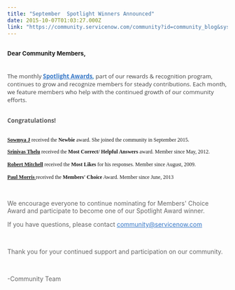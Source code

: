 ```yaml
---
title: "September  Spotlight Winners Announced"
date: 2015-10-07T01:03:27.000Z
link: "https://community.servicenow.com/community?id=community_blog&sys_id=5afd662ddbd0dbc01dcaf3231f96198f"
---
```

<h2><span style="font-style: inherit; font-size: 10pt; font-family: inherit;">Dear Community Members, </span></h2><p style="margin-bottom: 1.714285714rem; font-style: inherit; font-size: 14px; font-family: 'Open Sans', Helvetica, Arial, sans-serif; color: #444444;"><span style="font-style: inherit; font-size: 10pt; font-family: inherit;"><br/></span><span style="font-style: inherit; font-size: 10pt; font-family: inherit;">The monthly <span style="font-style: inherit; font-size: 13.3333320617676px; font-family: inherit; color: #2989c5;"><span style="font-style: inherit; font-family: inherit;"><strong><a title="k-external-small" class="jive-link-external-small" href="/community?id=community_forum&sys_id=76299a2ddbd897c068c1fb651f96196a" rel="nofollow" style="font-weight: inherit; font-style: inherit; font-size: 13.3333320617676px; font-family: inherit; color: #3778c7;" target="_blank">Spotlight Awards</a>, </strong></span><span style="color: #444444; font-family: 'Open Sans', Helvetica, Arial, sans-serif;">part of our rewards &amp; recognition program, </span></span>continues to grow and recognize members for steady contributions. Each month, we feature members who <span style="font-style: inherit; font-size: 13.3333330154419px; font-family: inherit;">help with the continued growth of our community efforts.</span></span></p><p style="margin-bottom: 1.714285714rem; font-style: inherit; font-size: 14px; font-family: 'Open Sans', Helvetica, Arial, sans-serif; color: #444444;"><span style="color: #575757; font-family: inherit; font-size: 10pt; font-style: inherit; line-height: 1.5em;"><strong>Congratulations!</strong></span></p><p style="font-size: 12px; font-family: 'Lucida Grande';"><strong><a __default_attr="11626" __jive_macro_name="user" class="jive_macro_user jive_macro" data-orig-content="Sowmya J" href="/community?id=community_user_profile&user=4a631aa9db1c1fc09c9ffb651f96199a" modifiedtitle="true" title="Sowmya J">Sowmya J</a> </strong>received the<strong> Newbie</strong> award. She joined the community in September 2015.</p><p style="font-size: 12px; font-family: 'Lucida Grande';"><a __default_attr="6919" __jive_macro_name="user" class="jive_macro_user jive_macro" data-orig-content="&lt;strong&gt;Srinivas Thelu&lt;/strong&gt;" href="/community?id=community_user_profile&user=00931ae9db1c1fc09c9ffb651f9619ec" modifiedtitle="true" title="&lt;strong&gt;Srinivas Thelu&lt;/strong&gt;"><strong>Srinivas Thelu</strong></a> received the <strong>Most Correct/ Helpful Answers</strong> award. Member since May, 2012.</p><p><span style="font-size: 12px; font-family: 'Lucida Grande';"><a __default_attr="2434" __jive_macro_name="user" class="jive_macro_user jive_macro" data-orig-content="&lt;strong&gt;Robert Mitchell&lt;/strong&gt;" href="/community?id=community_user_profile&user=80b19a6ddb981fc09c9ffb651f961924" modifiedtitle="true" title="&lt;strong&gt;Robert Mitchell&lt;/strong&gt;"><strong>Robert Mitchell</strong></a> received the <strong>Most Likes</strong> for his responses. Member since August, 2009. </span></p><p><span style="font-size: 12px; font-family: 'Lucida Grande';"><a __default_attr="13755" __jive_macro_name="user" class="jive_macro_user jive_macro" data-orig-content="&lt;strong&gt;Paul Morris&lt;/strong&gt; " href="/community?id=community_user_profile&user=a8d01221db981fc09c9ffb651f9619bc" modifiedtitle="true" title="&lt;strong&gt;Paul Morris&lt;/strong&gt; "><strong>Paul Morris</strong> </a>received the <strong>Members' Choice</strong> Award. Member since June, 2013<br/></span></p><p><span style="; font-size: 12px; font-family: 'Lucida Grande';"><strong><br/></strong></span></p><p></p><p class="jive-blog-post-message"></p><p style="font-style: inherit; font-family: inherit; color: #666666;">We encourage everyone to continue nominating for Members' Choice Award and participate to become one of our Spotlight Award winner.</p><p style="font-style: inherit; font-family: inherit; color: #666666;"><span style="font-style: inherit; font-family: inherit;">If you have questions, please contact </span><a title="k-email-small" class="jive-link-email-small" href="mailto:community@servicenow.com" style="font-style: inherit; font-family: inherit; color: #3778c7;">community@servicenow.com</a></p><p style="font-style: inherit; font-family: inherit; color: #666666;"><span style="font-style: inherit; font-family: inherit;"><br/></span></p><p style="font-style: inherit; font-family: inherit; color: #666666;"><span style="font-style: inherit; font-family: inherit;">Thank you for your continued support and participation on our community.</span></p><p style="font-style: inherit; font-family: inherit; color: #666666;"><span style="font-style: inherit; font-family: inherit;"><br/></span></p><p style="font-style: inherit; font-family: inherit; color: #666666;"><span style="font-style: inherit; font-family: inherit;">-Community Team<br/></span></p><p><span style="font-style: inherit; font-family: inherit;"><br/></span></p>
